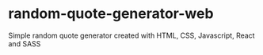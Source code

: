 # random-quote-generator-web
Simple random quote generator created with HTML, CSS, Javascript, React and SASS
